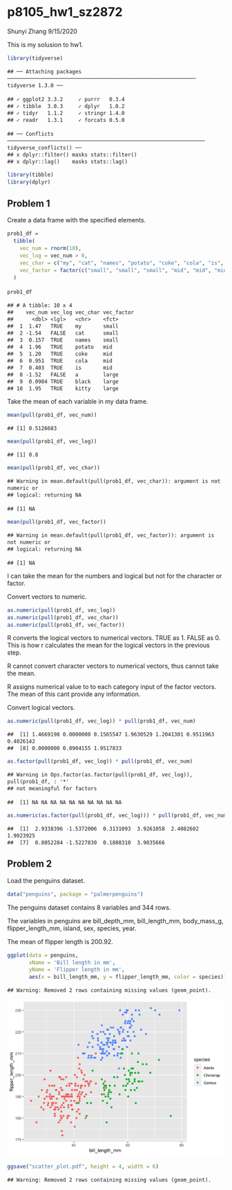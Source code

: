 p8105\_hw1\_sz2872
================
Shunyi Zhang
9/15/2020

This is my solusion to hw1.

``` r
library(tidyverse)
```

    ## ── Attaching packages ───────────────────────────────────────────────────────────── tidyverse 1.3.0 ──

    ## ✓ ggplot2 3.3.2     ✓ purrr   0.3.4
    ## ✓ tibble  3.0.3     ✓ dplyr   1.0.2
    ## ✓ tidyr   1.1.2     ✓ stringr 1.4.0
    ## ✓ readr   1.3.1     ✓ forcats 0.5.0

    ## ── Conflicts ──────────────────────────────────────────────────────────────── tidyverse_conflicts() ──
    ## x dplyr::filter() masks stats::filter()
    ## x dplyr::lag()    masks stats::lag()

``` r
library(tibble)
library(dplyr)
```

## Problem 1

Create a data frame with the specified elements.

``` r
prob1_df = 
  tibble(
    vec_num = rnorm(10),
    vec_log = vec_num > 0,
    vec_char = c("my", "cat", "names", "potato", "coke", "cola", "is", "a", "black", "kitty"),
    vec_factor = factor(c("small", "small", "small", "mid", "mid", "mid", "mid", "large", "large", "large"))
  )

prob1_df
```

    ## # A tibble: 10 x 4
    ##    vec_num vec_log vec_char vec_factor
    ##      <dbl> <lgl>   <chr>    <fct>     
    ##  1  1.47   TRUE    my       small     
    ##  2 -1.54   FALSE   cat      small     
    ##  3  0.157  TRUE    names    small     
    ##  4  1.96   TRUE    potato   mid       
    ##  5  1.20   TRUE    coke     mid       
    ##  6  0.951  TRUE    cola     mid       
    ##  7  0.403  TRUE    is       mid       
    ##  8 -1.52   FALSE   a        large     
    ##  9  0.0904 TRUE    black    large     
    ## 10  1.95   TRUE    kitty    large

Take the mean of each variable in my data frame.

``` r
mean(pull(prob1_df, vec_num))
```

    ## [1] 0.5126683

``` r
mean(pull(prob1_df, vec_log))
```

    ## [1] 0.8

``` r
mean(pull(prob1_df, vec_char))
```

    ## Warning in mean.default(pull(prob1_df, vec_char)): argument is not numeric or
    ## logical: returning NA

    ## [1] NA

``` r
mean(pull(prob1_df, vec_factor))
```

    ## Warning in mean.default(pull(prob1_df, vec_factor)): argument is not numeric or
    ## logical: returning NA

    ## [1] NA

I can take the mean for the numbers and logical but not for the
character or factor.

Convert vectors to numeric.

``` r
as.numeric(pull(prob1_df, vec_log))
as.numeric(pull(prob1_df, vec_char))
as.numeric(pull(prob1_df, vec_factor))
```

R converts the logical vectors to numerical vectors. TRUE as 1. FALSE as
0. This is how r calculates the mean for the logical vectors in the
previous step.

R cannot convert character vectors to numerical vectors, thus cannot
take the mean.

R assigns numerical value to to each category input of the factor
vectors. The mean of this cant provide any information.

Convert logical vectors.

``` r
as.numeric(pull(prob1_df, vec_log)) * pull(prob1_df, vec_num)
```

    ##  [1] 1.4669198 0.0000000 0.1565547 1.9630529 1.2041301 0.9511963 0.4026142
    ##  [8] 0.0000000 0.0904155 1.9517833

``` r
as.factor(pull(prob1_df, vec_log)) * pull(prob1_df, vec_num)
```

    ## Warning in Ops.factor(as.factor(pull(prob1_df, vec_log)), pull(prob1_df, : '*'
    ## not meaningful for factors

    ##  [1] NA NA NA NA NA NA NA NA NA NA

``` r
as.numeric(as.factor(pull(prob1_df, vec_log))) * pull(prob1_df, vec_num)
```

    ##  [1]  2.9338396 -1.5372006  0.3131093  3.9261058  2.4082602  1.9023925
    ##  [7]  0.8052284 -1.5227830  0.1808310  3.9035666

## Problem 2

Load the penguins dataset.

``` r
data("penguins", package = "palmerpenguins")
```

The penguins dataset contains 8 variables and 344 rows.

The variables in penguins are bill\_depth\_mm, bill\_length\_mm,
body\_mass\_g, flipper\_length\_mm, island, sex, species, year.

The mean of flipper length is 200.92.

``` r
ggplot(data = penguins, 
       xName = 'Bill length in mm',
       yName = 'Flipper length in mm',
       aes(x = bill_length_mm, y = flipper_length_mm, color = species)) + geom_point()
```

    ## Warning: Removed 2 rows containing missing values (geom_point).

![](p8105_hw1_sz2872_files/figure-gfm/make_scatterplot-1.png)<!-- -->

``` r
ggsave("scatter_plot.pdf", height = 4, width = 6)
```

    ## Warning: Removed 2 rows containing missing values (geom_point).
